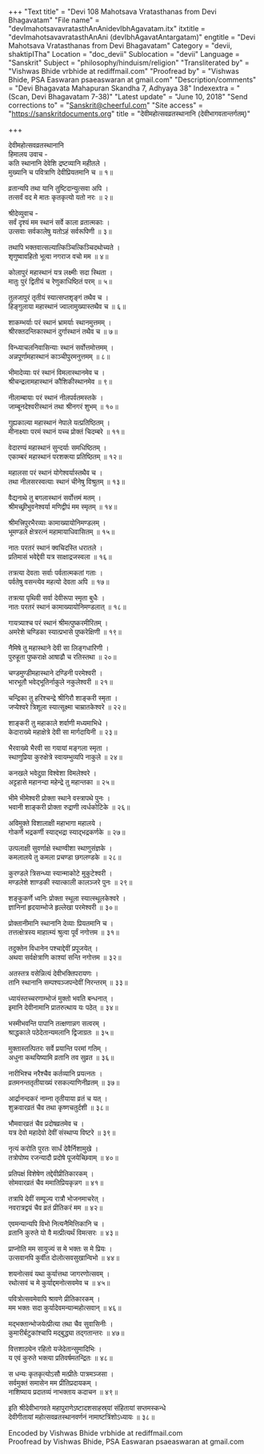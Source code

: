 +++
"Text title" = "Devi 108 Mahotsava Vratasthanas from Devi Bhagavatam"
"File name" = "devImahotsavavratasthAnAnidevIbhAgavatam.itx"
itxtitle = "devImahotsavavratasthAnAni (devIbhAgavatAntargatam)"
engtitle = "Devi Mahotsava Vratasthanas from Devi Bhagavatam"
Category = "devii, shaktipITha"
Location = "doc_devii"
Sublocation = "devii"
Language = "Sanskrit"
Subject = "philosophy/hinduism/religion"
"Transliterated by" = "Vishwas Bhide vrbhide at rediffmail.com"
"Proofread by" = "Vishwas Bhide, PSA Easwaran psaeaswaran at gmail.com"
"Description/comments" = "Devi Bhagavata Mahapuran Skandha 7, Adhyaya 38"
Indexextra = "(Scan, Devi Bhagavatam 7-38)"
"Latest update" = "June 10, 2018"
"Send corrections to" = "Sanskrit@cheerful.com"
"Site access" = "https://sanskritdocuments.org"
title = "देवीमहोत्सवव्रतस्थानानि (देवीभागवतान्तर्गतम्)"

+++
  
 देवीमहोत्सवव्रतस्थानानि   
हिमालय उवाच -  
कति स्थानानि देवेशि द्रष्टव्यानि महीतले ।  
मुख्यानि च पवित्राणि देवीप्रियतमानि च ॥ १॥  
  
व्रतान्यपि तथा यानि तुष्टिदान्युत्सवा अपि ।  
तत्सर्वं वद मे मातः कृतकृत्यो यतो नरः ॥ २॥  
  
श्रीदेव्युवाच -  
सर्वं दृश्यं मम स्थानं सर्वे काला व्रतात्मकाः ।  
उत्सवाः सर्वकालेषु यतोऽहं सर्वरूपिणी ॥ ३॥  
  
तथापि भक्तवात्सल्यात्किञ्चित्किञ्चिदथोच्यते ।  
शृणुष्वावहितो भूत्वा नगराज वचो मम ॥ ४॥  
  
कोलापुरं महास्थानं यत्र लक्ष्मीः सदा स्थिता ।  
मातुः पुरं द्वितीयं च रेणुकाधिष्ठितं परम् ॥ ५॥  
  
तुलजापुरं तृतीयं स्यात्सप्तशृङ्गं तथैव च ।  
हिङ्गुलाया महास्थानं ज्वालामुख्यास्तथैव च ॥ ६॥  
  
शाकम्भर्याः परं स्थानं भ्रामर्याः स्थानमुत्तमम् ।  
श्रीरक्तदन्तिकास्थानं दुर्गास्थानं तथैव च ॥ ७॥  
  
विन्ध्याचलनिवासिन्याः स्थानं सर्वोत्तमोत्तमम् ।  
अन्नपूर्णामहास्थानं काञ्चीपुरमनुत्तमम् ॥ ८॥  
  
भीमादेव्याः परं स्थानं विमलास्थानमेव च ।  
श्रीचन्द्रलामहास्थानं कौशिकीस्थानमेव ॥ ९॥  
  
नीलाम्बायाः परं स्थानं नीलपर्वतमस्तके ।  
जाम्बूनदेश्वरीस्थानं तथा श्रीनगरं शुभम् ॥ १०॥  
  
गुह्यकाल्या महास्थानं नेपाले यत्प्रतिष्ठितम् ।  
मीनाक्ष्याः परमं स्थानं यच्च प्रोक्तं चिदम्बरे ॥ ११॥  
  
वेदारण्यं महास्थानं सुन्दर्याः समधिष्ठितम् ।  
एकाम्बरं महास्थानं परशक्त्या प्रतिष्ठितम् ॥ १२॥  
  
महालसा परं स्थानं योगेश्वर्यास्तथैव च ।  
तथा नीलसरस्वत्याः स्थानं चीनेषु विश्रुतम् ॥ १३॥  
  
वैद्यनाथे तु बगलास्थानं सर्वोत्तमं मतम् ।  
श्रीमच्छ्रीभुवनेश्वर्या मणिद्वीपं मम स्मृतम् ॥ १४॥  
  
श्रीमत्त्रिपुरभैरव्याः कामाख्यायोनिमण्डलम् ।  
भूमण्डले क्षेत्ररत्नं महामायाधिवासितम् ॥ १५॥  
  
नातः परतरं स्थानं क्वचिदस्ति धरातले ।  
प्रतिमासं भवेद्देवी यत्र साक्षाद्रजस्वला ॥ १६॥  
  
तत्रत्या देवताः सर्वाः पर्वतात्मकतां गताः ।  
पर्वतेषु वसन्त्येव महत्यो देवता अपि ॥ १७॥  
  
तत्रत्या पृथिवी सर्वा देवीरूपा स्मृता बुधैः ।  
नातः परतरं स्थानं कामाख्यायोनिमण्डलात् ॥ १८॥  
  
गायत्र्याश्च परं स्थानं श्रीमत्पुष्करमीरितम् ।  
अमरेशे चण्डिका स्यात्प्रभासे पुष्करेक्षिणी ॥ १९॥  
  
नैमिषे तु महास्थाने देवी सा लिङ्गधारिणी ।  
पुरुहूता पुष्कराक्षे आषाढौ च रतिस्तथा ॥ २०॥  
  
चण्डमुण्डीमहास्थाने दण्डिनी परमेश्वरी ।  
भारभूतौ भवेद्भूतिर्नाकुले नकुलेश्वरी ॥ २१॥  
  
चन्द्रिका तु हरिश्चन्द्रे श्रीगिरौ शाङ्करी स्मृता ।  
जप्येश्वरे त्रिशूला स्यात्सूक्ष्मा चाम्रातकेश्वरे ॥ २२॥  
  
शाङ्करी तु महाकाले शर्वाणी मध्यमाभिधे ।  
केदाराख्ये महाक्षेत्रे देवी सा मार्गदायिनी ॥ २३॥  
  
भैरवाख्ये भैरवी सा गयायां मङ्गला स्मृता ।  
स्थाणुप्रिया कुरुक्षेत्रे स्वायम्भुव्यपि नाकुले ॥ २४॥  
  
कनखले भवेदुग्रा विश्वेशा विमलेश्वरे ।  
अट्टहासे महानन्दा महेन्द्रे तु महान्तका ॥ २५॥  
  
भीमे भीमेश्वरी प्रोक्ता स्थाने वस्त्रापथे पुनः ।  
भवानी शाङ्करी प्रोक्ता रुद्राणी त्वर्धकोटिके ॥ २६॥  
  
अविमुक्ते विशालाक्षी महाभागा महालये ।  
गोकर्णे भद्रकर्णी स्याद्भद्रा स्याद्भद्रकर्णके ॥ २७॥  
  
उत्पलाक्षी सुवर्णाक्षे स्थाण्वीशा स्थाणुसंज्ञके ।  
कमलालये तु कमला प्रचण्डा छगलण्डके ॥ २८॥  
  
कुरण्डले त्रिसन्ध्या स्यान्माकोटे मुकुटेश्वरी ।  
मण्डलेशे शाण्डकी स्यात्काली कालञ्जरे पुनः ॥ २९॥  
  
शङ्कुकर्णे ध्वनिः प्रोक्ता स्थूला स्यात्स्थूलकेश्वरे ।  
ज्ञानिनां हृदयाम्भोजे हृल्लेखा परमेश्वरी ॥ ३०॥  
  
प्रोक्तानीमानि स्थानानि देव्याः प्रियतमानि च ।  
तत्तत्क्षेत्रस्य माहात्म्यं श्रुत्वा पूर्वं नगोत्तम ॥ ३१॥  
  
तदुक्तेन विधानेन पश्चाद्देवीं प्रपूजयेत् ।  
अथवा सर्वक्षेत्राणि काश्यां सन्ति नगोत्तम ॥ ३२॥  
  
अतस्तत्र वसेन्नित्यं देवीभक्तिपरायणः ।  
तानि स्थानानि सम्पश्यञ्जपन्देवीं निरन्तरम् ॥ ३३॥  
  
ध्यायंस्तच्चरणाम्भोजं मुक्तो भवति बन्धनात् ।  
इमानि देवीनामानि प्रातरुत्थाय यः पठेत् ॥ ३४॥  
  
भस्मीभवन्ति पापानि तत्क्षणान्नग सत्वरम् ।  
श्राद्धकाले पठेदेतान्यमलानि द्विजाग्रतः ॥ ३५॥  
  
मुक्तास्तत्पितरः सर्वे प्रयान्ति परमां गतिम् ।  
अधुना कथयिष्यामि व्रतानि तव सुव्रत ॥ ३६॥  
  
नारीभिश्च नरैश्चैव कर्तव्यानि प्रयत्नतः ।  
व्रतमनन्ततृतीयाख्यं रसकल्याणिनीव्रतम् ॥ ३७॥  
  
आर्द्रानन्दकरं नाम्ना तृतीयाया व्रतं च यत् ।  
शुक्रवारव्रतं चैव तथा कृष्णचतुर्दशी ॥ ३८॥  
  
भौमवारव्रतं चैव प्रदोषव्रतमेव च ।  
यत्र देवो महादेवो देवीं संस्थाप्य विष्टरे ॥ ३९॥  
  
नृत्यं करोति पुरतः सार्धं देवैर्निशामुखे ।  
तत्रोपोष्य रजन्यादौ प्रदोषे पूजयेच्छिवाम् ॥ ४०॥  
  
प्रतिपक्षं विशेषेण तद्देवीप्रीतिकारकम् ।  
सोमवारव्रतं चैव ममातिप्रियकृन्नग ॥ ४१॥  
  
तत्रापि देवीं सम्पूज्य रात्रौ भोजनमाचरेत् ।  
नवरात्रद्वयं चैव व्रतं प्रीतिकरं मम ॥ ४२॥  
  
एवमन्यान्यपि विभो नित्यनैमित्तिकानि च ।  
व्रतानि कुरुते यो वै मत्प्रीत्यर्थं विमत्सरः ॥ ४३॥  
  
प्राप्नोति मम सायुज्यं स मे भक्तः स मे प्रियः ।  
उत्सवानपि कुर्वीत दोलोत्सवसुखान्विभो ॥ ४४॥  
  
शयनोत्सवं यथा कुर्यात्तथा जागरणोत्सवम् ।  
रथोत्सवं च मे कुर्याद्दमनोत्सवमेव च ॥ ४५॥  
  
पवित्रोत्सवमेवापि श्रावणे प्रीतिकारकम् ।  
मम भक्तः सदा कुर्यादेवमन्यान्महोत्सवान् ॥ ४६॥  
  
मद्भक्तान्भोजयेत्प्रीत्या तथा चैव सुवासिनीः ।  
कुमारीर्बटुकांश्चापि मद्बुद्ध्या तद्गतान्तरः ॥ ४७॥  
  
वित्तशाठ्येन रहितो यजेदेतान्सुमादिभिः ।  
य एवं कुरुते भक्त्या प्रतिवर्षमतन्द्रितः ॥ ४८॥  
  
स धन्यः कृतकृत्योऽसौ मत्प्रीतेः पात्रमञ्जसा ।  
सर्वमुक्तं समासेन मम प्रीतिप्रदायकम् ।  
नाशिष्याय प्रदातव्यं नाभक्ताय कदाचन ॥ ४९॥  
  
इति श्रीदेवीभागवते महापुराणेऽष्टादशसाहस्र्यां संहितायां सप्तमस्कन्धे  
देवीगीतायां महोत्सवव्रतस्थानवर्णनं नामाष्टत्रिंशोऽध्यायः ॥ ३८॥  
  
  
Encoded by Vishwas Bhide vrbhide at rediffmail.com  
Proofread by Vishwas Bhide, PSA Easwaran psaeaswaran at gmail.com  
  
